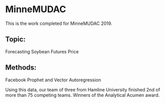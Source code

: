 # MinneMUDAC
This is the work completed for MinneMUDAC 2019. 

## Topic: 
Forecasting Soybean Futures Price 

## Methods: 
Facebook Prophet and Vector Autoregression

Using this data, our team of three from Hamline University finished 2nd of more than 75 competing teams. Winners of the Analytical Acumen award.
